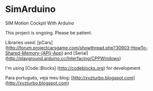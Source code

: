 # SimArduino
SIM Motion Cockpit With Arduino

This project is ongoing. Please be patient.

Libraries used:
[pCars] (http://forum.projectcarsgame.com/showthread.php?30903-HowTo-Shared-Memory-(API)-App) and [Serial] (http://playground.arduino.cc/Interfacing/CPPWindows)

I'm using [Code::Blocks] (http://codeblocks.org) for development

Para português, veja meu blog: [http://xyzturbo.blogspot.com] (http://xyzturbo.blogspot.com)
